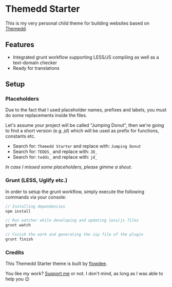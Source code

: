# Themedd Starter

This is my very personal child theme for building websites based on [Themedd](https://github.com/easydigitaldownloads/themedd).

## Features

* Integrated grunt workflow supporting LESS/JS compiling as well as a text-domain checker
* Ready for translations

## Setup

### Placeholders

Due to the fact that I used placeholder names, prefixes and labels, you must do some replacements inside the files. 

Let's assume your project will be called "Jumping Donut", then we're going to find a short version (e.g. _jd_) which will be used as prefix for functions, constants etc.

* Search for: `Themedd Starter` and replace with: `Jumping Donut`
* Search for: `TEDDS_` and replace with: `JD_`
* Search for: `tedds_` and replace with: `jd_` 

_In case I missed some placeholders, please gimme a shout._

### Grunt (LESS, Uglify etc.)

In order to setup the grunt workflow, simply execute the following commands via your console:

``` php
// Installing dependencies
npm install

// Run watcher while developing and updating less/js files
grunt watch

// Finish the work and generating the zip file of the plugin
grunt finish
```

### Credits

This Themedd Starter theme is built by [flowdee](https://twitter.com/flowdee). 

You like my work? [Support me](https://donate.flowdee.de/) or not. I don't mind, as long as I was able to help you :wink:
